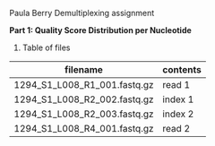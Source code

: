 Paula Berry
Demultiplexing assignment

**Part 1: Quality Score Distribution per Nucleotide**
1. Table of files

| filename | contents |
|------------|--------------|
| 1294_S1_L008_R1_001.fastq.gz | read 1 |
| 1294_S1_L008_R2_002.fastq.gz | index 1 |
| 1294_S1_L008_R2_003.fastq.gz | index 2 |
| 1294_S1_L008_R4_001.fastq.gz | read 2 |
